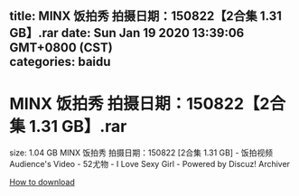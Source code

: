 
title: MINX 饭拍秀 拍摄日期：150822【2合集 1.31 GB】.rar
date: Sun Jan 19 2020 13:39:06 GMT+0800 (CST)    
categories: baidu
---

# MINX 饭拍秀 拍摄日期：150822【2合集 1.31 GB】.rar
size: 1.04 GB
 MINX 饭拍秀 拍摄日期：150822 [2合集 1.31 GB] - 饭拍视频 Audience's Video - 52尤物 - I Love Sexy Girl - Powered by Discuz! Archiver
 

[How to download](https://bpcam.bemobtrk.com/go/2ceec3aa-1ca2-46d6-b9ff-aaa5c184517c?jno=43)